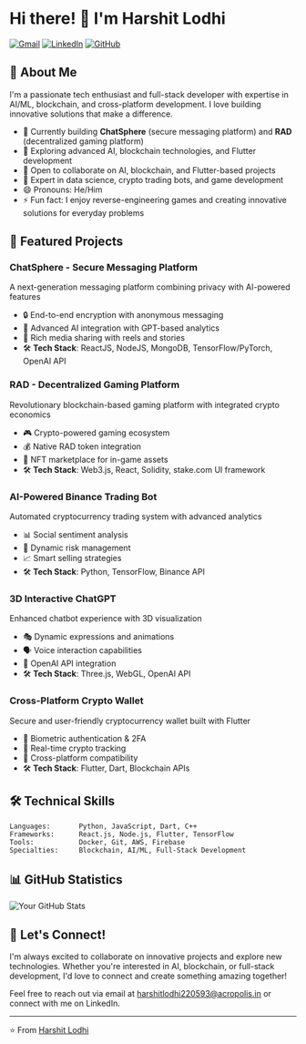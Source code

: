 # Hi there! 👋 I'm Harshit Lodhi

[![Gmail](https://img.shields.io/badge/Gmail-D14836?style=flat&logo=gmail&logoColor=white)](mailto:harshitlodhi220593@acropolis.in)
[![LinkedIn](https://img.shields.io/badge/LinkedIn-0077B5?style=flat&logo=linkedin&logoColor=white)]((https://www.linkedin.com/in/harshitlodhidatascientist/))
[![GitHub](https://img.shields.io/badge/GitHub-100000?style=flat&logo=github&logoColor=white)]((https://github.com/Harshit16g/Harshit16g))
## 💫 About Me

I'm a passionate tech enthusiast and full-stack developer with expertise in AI/ML, blockchain, and cross-platform development. I love building innovative solutions that make a difference.

- 🔭 Currently building **ChatSphere** (secure messaging platform) and **RAD** (decentralized gaming platform)
- 🌱 Exploring advanced AI, blockchain technologies, and Flutter development
- 👯 Open to collaborate on AI, blockchain, and Flutter-based projects
- 💬 Expert in data science, crypto trading bots, and game development
- 😄 Pronouns: He/Him
- ⚡ Fun fact: I enjoy reverse-engineering games and creating innovative solutions for everyday problems

## 🚀 Featured Projects

### ChatSphere - Secure Messaging Platform
A next-generation messaging platform combining privacy with AI-powered features
- 🔒 End-to-end encryption with anonymous messaging
- 🤖 Advanced AI integration with GPT-based analytics
- 📸 Rich media sharing with reels and stories
- 🛠️ **Tech Stack**: ReactJS, NodeJS, MongoDB, TensorFlow/PyTorch, OpenAI API

### RAD - Decentralized Gaming Platform
Revolutionary blockchain-based gaming platform with integrated crypto economics
- 🎮 Crypto-powered gaming ecosystem
- 💰 Native RAD token integration
- 🏪 NFT marketplace for in-game assets
- 🛠️ **Tech Stack**: Web3.js, React, Solidity, stake.com UI framework

### AI-Powered Binance Trading Bot
Automated cryptocurrency trading system with advanced analytics
- 📊 Social sentiment analysis
- 🤖 Dynamic risk management
- 📈 Smart selling strategies
- 🛠️ **Tech Stack**: Python, TensorFlow, Binance API

### 3D Interactive ChatGPT
Enhanced chatbot experience with 3D visualization
- 🎭 Dynamic expressions and animations
- 🗣️ Voice interaction capabilities
- 🤖 OpenAI API integration
- 🛠️ **Tech Stack**: Three.js, WebGL, OpenAI API

### Cross-Platform Crypto Wallet
Secure and user-friendly cryptocurrency wallet built with Flutter
- 🔐 Biometric authentication & 2FA
- 💱 Real-time crypto tracking
- 📱 Cross-platform compatibility
- 🛠️ **Tech Stack**: Flutter, Dart, Blockchain APIs

## 🛠️ Technical Skills

```text
Languages:       Python, JavaScript, Dart, C++
Frameworks:      React.js, Node.js, Flutter, TensorFlow
Tools:           Docker, Git, AWS, Firebase
Specialties:     Blockchain, AI/ML, Full-Stack Development
```

## 📊 GitHub Statistics

![Your GitHub Stats](https://github-readme-stats.vercel.app/api?username=Harshit16g&show_icons=true&theme=radical)

## 🤝 Let's Connect!

I'm always excited to collaborate on innovative projects and explore new technologies. Whether you're interested in AI, blockchain, or full-stack development, I'd love to connect and create something amazing together!

Feel free to reach out via email at harshitlodhi220593@acropolis.in or connect with me on LinkedIn.

---
⭐️ From [Harshit Lodhi](https://github.com/Harshit16g)
